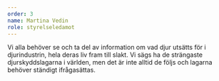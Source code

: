 ```yaml
---
order: 3
name: Martina Vedin
role: styrelseledamot
---
```

Vi alla behöver se och ta del av information om vad djur utsätts för i djurindustrin, hela deras liv fram till slakt. Vi sägs ha de strängaste djurskyddslagarna i världen, men det är inte alltid de följs och lagarna behöver ständigt ifrågasättas.
